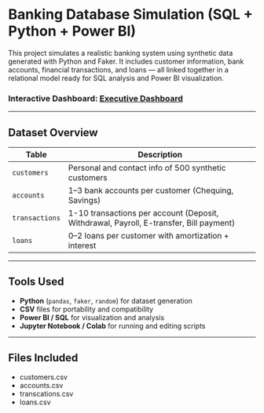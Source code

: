 # Banking Database Simulation (SQL + Python + Power BI)

This project simulates a realistic banking system using synthetic data generated with Python and Faker. It includes customer information, bank accounts, financial transactions, and loans — all linked together in a relational model ready for SQL analysis and Power BI visualization.

### Interactive Dashboard: [Executive Dashboard](https://app.powerbi.com/reportEmbed?reportId=3f46ed1f-84f2-467c-bf11-8c3af851cd64&autoAuth=true&ctid=8322cefd-0a4c-4e2c-bde5-b17933e7b00f&actionBarEnabled=true)

---

## Dataset Overview

| Table         | Description                                                |
|---------------|------------------------------------------------------------|
| `customers`   | Personal and contact info of 500 synthetic customers       |
| `accounts`    | 1–3 bank accounts per customer (Chequing, Savings)         |
| `transactions`| 1-10 transactions per account (Deposit, Withdrawal, Payroll, E-transfer, Bill payment)  |
| `loans`       | 0–2 loans per customer with amortization + interest        |

---

## Tools Used

- **Python** (`pandas`, `faker`, `random`) for dataset generation
- **CSV** files for portability and compatibility
- **Power BI / SQL** for visualization and analysis
- **Jupyter Notebook / Colab** for running and editing scripts

---

## Files Included

- customers.csv
- accounts.csv
- transcations.csv
- loans.csv
